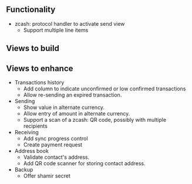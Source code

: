 ﻿## Functionality

- zcash: protocol handler to activate send view
  - Support multiple line items

## Views to build

## Views to enhance

- Transactions history
  - Add column to indicate unconfirmed or low confirmed transactions
  - Allow re-sending an expired transaction.
- Sending
  - Show value in alternate currency.
  - Allow entry of amount in alternate currency.
  - Support a scan of a zcash: QR code, possibly with multiple recipients
- Receiving
  - Add sync progress control
  - Create payment request
- Address book
  - Validate contact's address.
  - Add QR code scanner for storing contact address.
- Backup
  - Offer shamir secret
